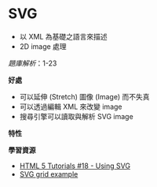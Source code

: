 # SVG

* 以 XML 為基礎之語言來描述
* 2D image 處理

*題庫解析*：1-23

**好處**

*  可以延伸 (Stretch) 圖像 (Image) 而不失真
*  可以透過編輯 XML 來改變 image
*  搜尋引擎可以讀取與解析 SVG image

**特性**



**學習資源**

* [HTML 5 Tutorials #18 - Using SVG](https://www.youtube.com/watch?v=vvuH6qS2M5Q)
* [SVG grid example](http://codepen.io/ianchen0419/details/jVWzeW)
